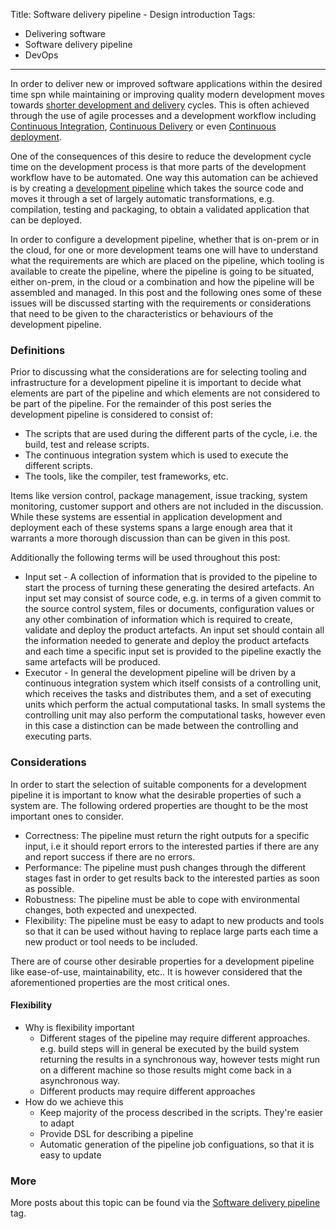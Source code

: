 Title: Software delivery pipeline - Design introduction
Tags:
  - Delivering software
  - Software delivery pipeline
  - DevOps
---

In order to deliver new or improved software applications within the desired
time spn while maintaining or improving quality modern development moves towards
[shorter development and delivery](https://techbeacon.com/doing-continuous-delivery-focus-first-reducing-release-cycle-times)
cycles. This is often achieved through the use of agile processes and a development
workflow including [Continuous Integration](https://en.wikipedia.org/wiki/Continuous_integration),
[Continuous Delivery](https://en.wikipedia.org/wiki/Continuous_delivery)
or even [Continuous deployment](https://www.agilealliance.org/glossary/continuous-deployment).

One of the consequences of this desire to reduce the development cycle time on the
development process is that more parts of the development workflow
have to be automated. One way this automation can be achieved is by creating a
[development pipeline](http://www.informit.com/articles/article.aspx?p=1621865&seqNum=2) which
takes the source code and moves it through a set of largely automatic transformations, e.g. compilation,
testing and packaging, to obtain a validated application that can be deployed.

In order to configure a development pipeline, whether that is on-prem or in the cloud, for
one or more development teams one will have to understand what the requirements are which
are placed on the pipeline, which tooling is available to create the pipeline, where
the pipeline is going to be situated, either on-prem, in the cloud or a combination and
how the pipeline will be assembled and managed. In this post and the following ones some of
these issues will be discussed starting with the requirements or considerations that need
to be given to the characteristics or behaviours of the development pipeline.

### Definitions

Prior to discussing what the considerations are for selecting tooling and infrastructure
for a development pipeline it is important to decide what elements are part of the pipeline
and which elements are not considered to be part of the pipeline. For the remainder of this
post series the development pipeline is considered to consist of:

- The scripts that are used during the different parts of the cycle, i.e. the build, test
  and release scripts.
- The continuous integration system which is used to execute the different scripts.
- The tools, like the compiler, test frameworks, etc.

Items like version control, package management, issue tracking, system monitoring,
customer support and others are not included in the discussion. While these systems
are essential in application development and deployment each of these systems spans
a large enough area that it warrants a more thorough discussion than can be given in
this post.

Additionally the following terms will be used throughout this post:

- Input set - A collection of information that is provided to the pipeline to start
  the process of turning these generating the desired artefacts. An input set may consist
  of source code, e.g. in terms of a given commit to the source control system, files or
  documents, configuration values or any other combination of information which is required
  to create, validate and deploy the product artefacts.
  An input set should contain all the information needed to generate and deploy the product
  artefacts and each time a specific input set is provided to the pipeline exactly the
  same artefacts will be produced.
- Executor - In general the development pipeline will be driven by a continuous integration
  system which itself consists of a controlling unit, which receives the tasks and distributes them,
  and a set of executing units which perform the actual computational tasks. In small systems
  the controlling unit may also perform the computational tasks, however even in this case
  a distinction can be made between the controlling and executing parts.

### Considerations

In order to start the selection of suitable components for a development pipeline
it is important to know what the desirable properties of such a system are. The following
ordered properties are thought to be the most important ones to consider.

- Correctness: The pipeline must return the right outputs for a specific input, i.e it
  should report errors to the interested parties if there are any and report success
  if there are no errors.
- Performance: The pipeline must push changes through the different stages fast
  in order to get results back to the interested parties as soon as possible.
- Robustness: The pipeline must be able to cope with environmental changes, both expected
  and unexpected.
- Flexibility: The pipeline must be easy to adapt to new products and tools so that it can
  be used without having to replace large parts each time a new product or tool needs to
  be included.

There are of course other desirable properties for a development pipeline like ease-of-use,
maintainability, etc.. It is however considered that the aforementioned properties are the
most critical ones.


#### Flexibility

- Why is flexibility important
    - Different stages of the pipeline may require different approaches. e.g. build steps
      will in general be executed by the build system returning the results in a synchronous
      way, however tests might run on a different machine so those results might come back
      in a asynchronous way.
    - Different products may require different approaches
- How do we achieve this
    - Keep majority of the process described in the scripts. They're easier to adapt
    - Provide DSL for describing a pipeline
    - Automatic generation of the pipeline job configuations, so that it is easy to update

### More

More posts about this topic can be found via the
[Software delivery pipeline](/tags/software-delivery-pipeline.html) tag.